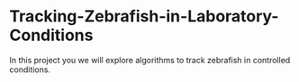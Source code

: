 # Tracking-Zebrafish-in-Laboratory-Conditions
In this project you we will explore algorithms to track zebrafish in controlled conditions. 
